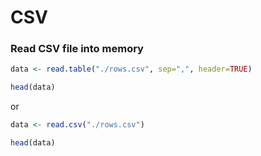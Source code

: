 # CSV

### Read CSV file into memory

``` R
data <- read.table("./rows.csv", sep=",", header=TRUE)

head(data)
```

or

``` R
data <- read.csv("./rows.csv")

head(data)
```
